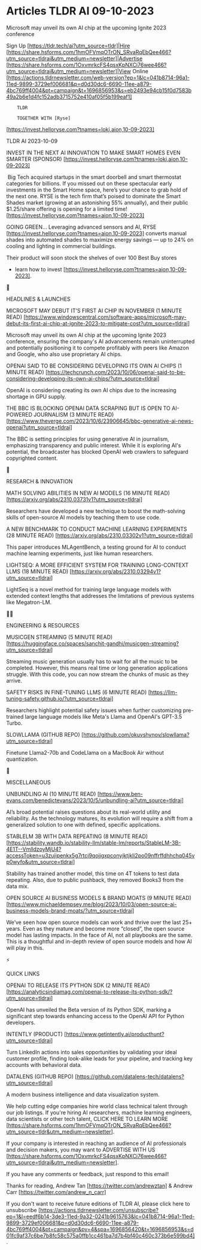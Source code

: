# Articles TLDR AI 09-10-2023

Microsoft may unveil its own AI chip at the upcoming Ignite 2023
conference  

Sign Up [https://tldr.tech/ai?utm_source=tldr]|Hire
[https://share.hsforms.com/1hmOFVmqOTrON_SRvaRqEbQee466?utm_source=tldrai&utm_medium=newsletter]|Advertise
[https://share.hsforms.com/1OxvmrkcFS4qsxKpNXCi76wee466?utm_source=tldrai&utm_medium=newsletter]|View
Online
[https://actions.tldrnewsletter.com/web-version?ep=1&lc=041b8714-96a1-11ed-9899-3729ef006681&p=d0d30dc6-6690-11ee-a879-4bc769ff4004&pt=campaign&t=1696856953&s=eb2493e94cb15f0d7583b49a2b6e1d4fc152adb3715752e410af05f5b199eaf1]


		TLDR 

		TOGETHER WITH [Ryse]
[https://invest.helloryse.com?tnames=loki,aion,10-09-2023]

TLDR AI 2023-10-09

INVEST IN THE NEXT AI INNOVATION TO MAKE SMART HOMES EVEN SMARTER
(SPONSOR) [https://invest.helloryse.com?tnames=loki,aion,10-09-2023]

️️ Big Tech acquired startups in the smart doorbell and smart
thermostat categories for billions. If you missed out on these
spectacular early investments in the Smart Home space, here’s your
chance to grab hold of the next one.
RYSE is the tech firm that’s poised to dominate the Smart Shades
market (growing at an astonishing 55% annually), and their public
$1.25/share offering is opening for a limited time!
[https://invest.helloryse.com?tnames=aion,10-09-2023]

GOING GREEN… Leveraging advanced sensors and AI, RYSE
[https://invest.helloryse.com?tnames=aion,10-09-2023] converts manual
shades into automated shades to maximize energy savings — up to 24%
on cooling and lighting in commercial buildings.

Their product will soon stock the shelves of over 100 Best Buy stores
- learn how to invest
[https://invest.helloryse.com?tnames=aion,10-09-2023].

🚀 

HEADLINES & LAUNCHES

MICROSOFT MAY DEBUT IT’S FIRST AI CHIP IN NOVEMBER (1 MINUTE READ)
[https://www.windowscentral.com/software-apps/microsoft-may-debut-its-first-ai-chip-at-ignite-2023-to-mitigate-cost?utm_source=tldrai]

Microsoft may unveil its own AI chip at the upcoming Ignite 2023
conference, ensuring the company's AI advancements remain
uninterrupted and potentially positioning it to compete profitably
with peers like Amazon and Google, who also use proprietary AI chips. 

OPENAI SAID TO BE CONSIDERING DEVELOPING ITS OWN AI CHIPS (1 MINUTE
READ)
[https://techcrunch.com/2023/10/06/openai-said-to-be-considering-developing-its-own-ai-chips/?utm_source=tldrai]

OpenAI is considering creating its own AI chips due to the increasing
shortage in GPU supply. 

THE BBC IS BLOCKING OPENAI DATA SCRAPING BUT IS OPEN TO AI-POWERED
JOURNALISM (3 MINUTE READ)
[https://www.theverge.com/2023/10/6/23906645/bbc-generative-ai-news-openai?utm_source=tldrai]

The BBC is setting principles for using generative AI in journalism,
emphasizing transparency and public interest. While it is exploring
AI's potential, the broadcaster has blocked OpenAI web crawlers to
safeguard copyrighted content. 

🧠 

RESEARCH & INNOVATION

MATH SOLVING ABILITIES IN NEW AI MODELS (16 MINUTE READ)
[https://arxiv.org/abs/2310.03731v1?utm_source=tldrai]

Researchers have developed a new technique to boost the math-solving
skills of open-source AI models by teaching them to use code. 

A NEW BENCHMARK TO CONDUCT MACHINE LEARNING EXPERIMENTS (28 MINUTE
READ) [https://arxiv.org/abs/2310.03302v1?utm_source=tldrai]

This paper introduces MLAgentBench, a testing ground for AI to conduct
machine learning experiments, just like human researchers. 

LIGHTSEQ: A MORE EFFICIENT SYSTEM FOR TRAINING LONG-CONTEXT LLMS (18
MINUTE READ) [https://arxiv.org/abs/2310.03294v1?utm_source=tldrai]

LightSeq is a novel method for training large language models with
extended context lengths that addresses the limitations of previous
systems like Megatron-LM. 

🧑‍💻 

ENGINEERING & RESOURCES

MUSICGEN STREAMING (5 MINUTE READ)
[https://huggingface.co/spaces/sanchit-gandhi/musicgen-streaming?utm_source=tldrai]

Streaming music generation usually has to wait for all the music to be
completed. However, this means real time or long generation
applications struggle. With this code, you can now stream the chunks
of music as they arrive. 

SAFETY RISKS IN FINE-TUNING LLMS (6 MINUTE READ)
[https://llm-tuning-safety.github.io/?utm_source=tldrai]

Researchers highlight potential safety issues when further customizing
pre-trained large language models like Meta's Llama and OpenAI's
GPT-3.5 Turbo. 

SLOWLLAMA (GITHUB REPO)
[https://github.com/okuvshynov/slowllama?utm_source=tldrai]

Finetune Llama2-70b and CodeLlama on a MacBook Air without
quantization. 

🎁 

MISCELLANEOUS

UNBUNDLING AI (10 MINUTE READ)
[https://www.ben-evans.com/benedictevans/2023/10/5/unbundling-ai?utm_source=tldrai]

AI’s broad potential raises questions about its real-world utility
and reliability. As the technology matures, its evolution will require
a shift from a generalized solution to one with defined, specific
applications. 

STABLELM 3B WITH DATA REPEATING (8 MINUTE READ)
[https://stability.wandb.io/stability-llm/stable-lm/reports/StableLM-3B-4E1T--VmlldzoyMjU4?accessToken=u3zujipenkx5g7rtcj9qojjgxpconyjktjkli2po09nffrffdhhchq045vp0wyfo&utm_source=tldrai]

Stability has trained another model, this time on 4T tokens to test
data repeating. Also, due to public pushback, they removed Books3 from
the data mix. 

OPEN SOURCE AI BUSINESS MODELS & BRAND MOATS (9 MINUTE READ)
[https://www.michaeldempsey.me/blog/2023/10/03/open-source-ai-business-models-brand-moats/?utm_source=tldrai]

We’ve seen how open source models can work and thrive over the last
25+ years. Even as they mature and become more “closed”, the open
source model has lasting impacts. In the face of AI, not all playbooks
are the same. This is a thoughtful and in-depth review of open source
models and how AI will play in this. 

⚡ 

QUICK LINKS

OPENAI TO RELEASE ITS PYTHON SDK (2 MINUTE READ)
[https://analyticsindiamag.com/openai-to-release-its-python-sdk/?utm_source=tldrai]

OpenAI has unveiled the Beta version of its Python SDK, marking a
significant step towards enhancing access to the OpenAI API for Python
developers. 

INTENTLY (PRODUCT)
[https://www.getintently.ai/producthunt?utm_source=tldrai]

Turn LinkedIn actions into sales opportunities by validating your
ideal customer profile, finding look-alike leads for your pipeline,
and tracking key accounts with behavioral data. 

DATALENS (GITHUB REPO)
[https://github.com/datalens-tech/datalens?utm_source=tldrai]

A modern business intelligence and data visualization system. 

 We help cutting edge companies hire world class technical talent
through our job listings. If you're hiring AI researchers, machine
learning engineers, data scientists or other tech talent, CLICK HERE
TO LEARN MORE
[https://share.hsforms.com/1hmOFVmqOTrON_SRvaRqEbQee466?utm_source=tldr&utm_medium=newsletter].


If your company is interested in reaching an audience of AI
professionals and decision makers, you may want to ADVERTISE WITH US
[https://share.hsforms.com/1OxvmrkcFS4qsxKpNXCi76wee466?utm_source=tldrai&utm_medium=newsletter].


If you have any comments or feedback, just respond to this email! 

Thanks for reading, 
Andrew Tan [https://twitter.com/andrewztan] & Andrew Carr
[https://twitter.com/andrew_n_carr] 

If you don't want to receive future editions of TLDR AI, please click
here to unsubscribe
[https://actions.tldrnewsletter.com/unsubscribe?ep=1&l=eedf6b14-3de3-11ed-9a32-0241b9615763&lc=041b8714-96a1-11ed-9899-3729ef006681&p=d0d30dc6-6690-11ee-a879-4bc769ff4004&pt=campaign&pv=4&spa=1696856420&t=1696856953&s=d01fc9af37c6be7b8fc58c575a0ffb1cc461ba7d7b4bf40c460c373b6e599bd4].